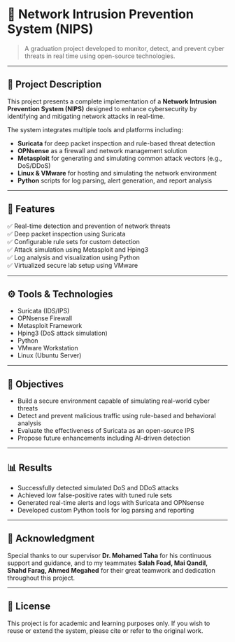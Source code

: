 # 🔐 Network Intrusion Prevention System (NIPS)

> A graduation project developed to monitor, detect, and prevent cyber threats in real time using open-source technologies.

---

## 📌 Project Description

This project presents a complete implementation of a **Network Intrusion Prevention System (NIPS)** designed to enhance cybersecurity by identifying and mitigating network attacks in real-time.

The system integrates multiple tools and platforms including:
- **Suricata** for deep packet inspection and rule-based threat detection
- **OPNsense** as a firewall and network management solution
- **Metasploit** for generating and simulating common attack vectors (e.g., DoS/DDoS)
- **Linux & VMware** for hosting and simulating the network environment
- **Python** scripts for log parsing, alert generation, and report analysis

---

## 🧠 Features

✅ Real-time detection and prevention of network threats  
✅ Deep packet inspection using Suricata  
✅ Configurable rule sets for custom detection  
✅ Attack simulation using Metasploit and Hping3  
✅ Log analysis and visualization using Python  
✅ Virtualized secure lab setup using VMware  

---

## ⚙️ Tools & Technologies

- Suricata (IDS/IPS)
- OPNsense Firewall
- Metasploit Framework
- Hping3 (DoS attack simulation)
- Python
- VMware Workstation
- Linux (Ubuntu Server)

---

## 🎯 Objectives

- Build a secure environment capable of simulating real-world cyber threats
- Detect and prevent malicious traffic using rule-based and behavioral analysis
- Evaluate the effectiveness of Suricata as an open-source IPS
- Propose future enhancements including AI-driven detection

---

## 📊 Results

- Successfully detected simulated DoS and DDoS attacks
- Achieved low false-positive rates with tuned rule sets
- Generated real-time alerts and logs with Suricata and OPNsense
- Developed custom Python tools for log parsing and reporting

---

## 🙏 Acknowledgment

Special thanks to our supervisor **Dr. Mohamed Taha** for his continuous support and guidance, and to my teammates **Salah Foad, Mai Qandil, Shahd Farag, Ahmed Megahed** for their great teamwork and dedication throughout this project.

---

## 📝 License

This project is for academic and learning purposes only. If you wish to reuse or extend the system, please cite or refer to the original work.
